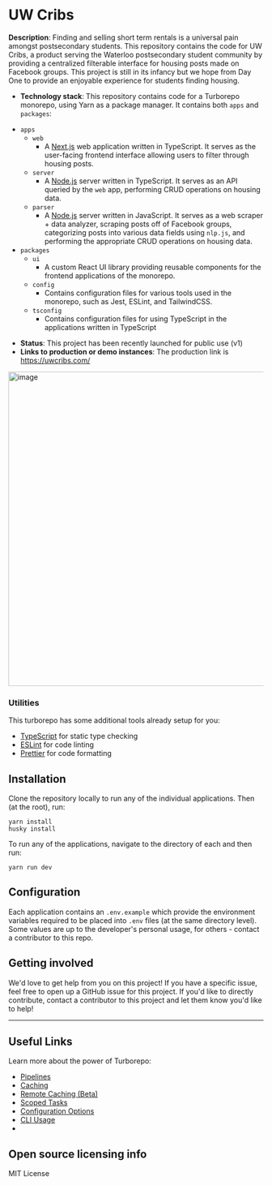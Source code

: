 # UW Cribs

**Description**:  Finding and selling short term rentals is a universal pain amongst postsecondary students. This repository contains the code for UW Cribs, a product serving the Waterloo postsecondary student community by providing a centralized filterable interface for housing posts made on Facebook groups. This project is still in its infancy but we hope from Day One to provide an enjoyable experience for students finding housing.

  - **Technology stack**: This repository contains code for a Turborepo monorepo, using Yarn as a package manager. It contains both `apps` and `packages`:
  * `apps`
    * `web`
      * A [Next.js](https://nextjs.org) web application written in TypeScript. It serves as the user-facing frontend interface allowing users to filter through housing posts.
    * `server`
      * A [Node.js](https://nodejs.org/en/) server written in TypeScript. It serves as an API queried by the `web` app, performing CRUD operations on housing data.
    * `parser`
      * A [Node.js](https://nodejs.org/en/) server written in JavaScript. It serves as a web scraper + data analyzer, scraping posts off of Facebook groups, categorizing posts into various data fields using `nlp.js`, and performing the appropriate CRUD operations on housing data.
  * `packages`
    * `ui`
      * A custom React UI library providing reusable components for the frontend applications of the monorepo.
    * `config`
      * Contains configuration files for various tools used in the monorepo, such as Jest, ESLint, and TailwindCSS.
    * `tsconfig`
      * Contains configuration files for using TypeScript in the applications written in TypeScript
   
  - **Status**:  This project has been recently launched for public use (v1)
  - **Links to production or demo instances**: The production link is https://uwcribs.com/

<img width="620" alt="image" src="https://user-images.githubusercontent.com/41309709/169167437-5980bf6f-d9c9-47a1-b9ad-55b5fe310331.png">



### Utilities

This turborepo has some additional tools already setup for you:

- [TypeScript](https://www.typescriptlang.org/) for static type checking
- [ESLint](https://eslint.org/) for code linting
- [Prettier](https://prettier.io) for code formatting

## Installation

Clone the repository locally to run any of the individual applications.
Then (at the root), run:
```
yarn install
husky install
```

To run any of the applications, navigate to the directory of each and then run:
```
yarn run dev
```
## Configuration

Each application contains an `.env.example` which provide the environment variables required to be placed into `.env` files (at the same directory level). Some values are up to the developer's personal usage, for others - contact a contributor to this repo.

## Getting involved

We'd love to get help from you on this project! If you have a specific issue, feel free to open up a GitHub issue for this project. If you'd like to directly contribute, contact a contributor to this project and let them know you'd like to help!


----

## Useful Links

Learn more about the power of Turborepo:

- [Pipelines](https://turborepo.org/docs/features/pipelines)
- [Caching](https://turborepo.org/docs/features/caching)
- [Remote Caching (Beta)](https://turborepo.org/docs/features/remote-caching)
- [Scoped Tasks](https://turborepo.org/docs/features/scopes)
- [Configuration Options](https://turborepo.org/docs/reference/configuration)
- [CLI Usage](https://turborepo.org/docs/reference/command-line-reference)
- 
## Open source licensing info
MIT License
